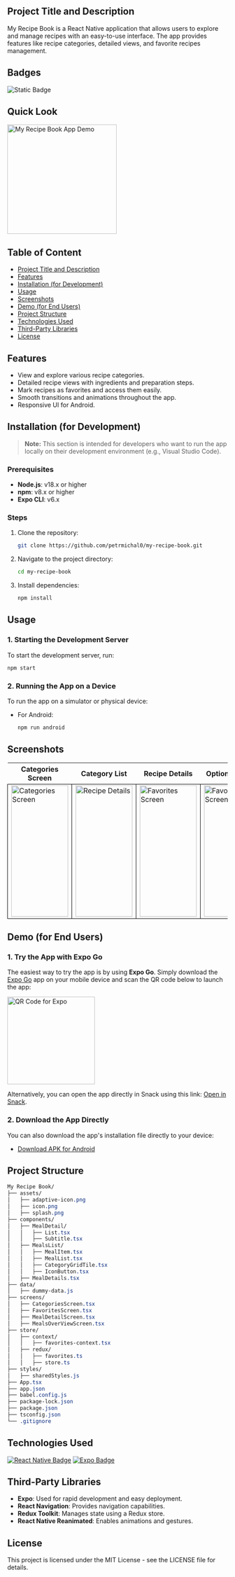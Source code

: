 
## Project Title and Description
My Recipe Book is a React Native application that allows users to explore and manage recipes with an easy-to-use interface. The app provides features like recipe categories, detailed views, and favorite recipes management.

## Badges
![Static Badge](https://img.shields.io/badge/status-online-brightgreen)

## Quick Look
<img src="https://github.com/user-attachments/assets/b63eba49-17db-4003-98d6-e84473b3c15d" width="250" alt="My Recipe Book App Demo">

## Table of Content
- [Project Title and Description](#project-title-and-description)
- [Features](#features)
- [Installation (for Development)](#installation-for-development)
- [Usage](#usage)
- [Screenshots](#screenshots)
- [Demo (for End Users)](#demo-for-end-users)
- [Project Structure](#project-structure)
- [Technologies Used](#technologies-used)
- [Third-Party Libraries](#third-party-libraries)
- [License](#license)

## Features
- View and explore various recipe categories.
- Detailed recipe views with ingredients and preparation steps.
- Mark recipes as favorites and access them easily.
- Smooth transitions and animations throughout the app.
- Responsive UI for Android.

## Installation (for Development)

> **Note:** This section is intended for developers who want to run the app locally on their development environment (e.g., Visual Studio Code).

### Prerequisites
- **Node.js**: v18.x or higher
- **npm**: v8.x or higher
- **Expo CLI**: v6.x

### Steps

1. Clone the repository:
    ```bash
    git clone https://github.com/petrmichal0/my-recipe-book.git
    ```

2. Navigate to the project directory:
    ```bash
    cd my-recipe-book
    ```

3. Install dependencies:
    ```bash
    npm install
    ```

## Usage

### 1. Starting the Development Server
To start the development server, run:
```bash
npm start
```

### 2. Running the App on a Device

To run the app on a simulator or physical device:

- For Android:
    ```bash
    npm run android
    ```

## Screenshots

<table>
  <tr>
    <th>Categories Screen</th>
    <th>Category List</th>
    <th>Recipe Details</th>
    <th>Option Window</th>
    <th>Favorites Screen</th>
  </tr>
  <tr>
    <td style="border: 1px solid black;">
      <a href="https://github.com/user-attachments/assets/f7509fc8-8cc7-4160-9fd5-51e6de750105" target="_blank">
        <img src="https://github.com/user-attachments/assets/f7509fc8-8cc7-4160-9fd5-51e6de750105" width="130" height="300" alt="Categories Screen">
      </a>
    </td>      
    <td style="border: 1px solid black;">
      <a href="https://github.com/user-attachments/assets/acdc16bc-466c-48bf-a171-c7c6ad23c9d9" target="_blank">
        <img src="https://github.com/user-attachments/assets/acdc16bc-466c-48bf-a171-c7c6ad23c9d9" width="130" height="300" alt="Recipe Details">
      </a>
    </td>
    <td style="border: 1px solid black;">
      <a href="https://github.com/user-attachments/assets/3ebf04c3-2b84-4c67-b982-2cb7cd758563" target="_blank">
        <img src="https://github.com/user-attachments/assets/3ebf04c3-2b84-4c67-b982-2cb7cd758563" width="130" height="300" alt="Favorites Screen">
      </a>
    </td>
    <td style="border: 1px solid black;">
      <a href="https://github.com/user-attachments/assets/b5181b85-4481-4acf-90dd-e85256035815" target="_blank">
        <img src="https://github.com/user-attachments/assets/b5181b85-4481-4acf-90dd-e85256035815" width="130" height="300" alt="Favorites Screen">
      </a>
    </td>
    <td style="border: 1px solid black;">
      <a href="https://github.com/user-attachments/assets/127465c5-74f3-4134-8fc8-e2ead2614704" target="_blank">
        <img src="https://github.com/user-attachments/assets/127465c5-74f3-4134-8fc8-e2ead2614704" width="130" height="300" alt="Favorites Screen">
      </a>
    </td>
    
  </tr>
</table>

## Demo (for End Users)

### 1. Try the App with Expo Go

The easiest way to try the app is by using **Expo Go**. Simply download the [Expo Go](https://expo.dev/client) app on your mobile device and scan the QR code below to launch the app:

<img src="https://github.com/user-attachments/assets/7ce6f21b-e2e1-404d-886e-81f0b321a54c" alt="QR Code for Expo" width="200">

Alternatively, you can open the app directly in Snack using this link: [Open in Snack](https://snack.expo.dev/@petrmichal0/my-recipe-book-v1?platform=android).

### 2. Download the App Directly

You can also download the app's installation file directly to your device:

- [Download APK for Android](link-to-apk)

## Project Structure

```css
My Recipe Book/
├── assets/
│   ├── adaptive-icon.png
│   ├── icon.png
│   ├── splash.png
├── components/
│   ├── MealDetail/
│   │   ├── List.tsx
│   │   ├── Subtitle.tsx
│   ├── MealsList/
│   │   ├── MealItem.tsx
│   │   ├── MealList.tsx
│   │   ├── CategoryGridTile.tsx
│   │   ├── IconButton.tsx
│   ├── MealDetails.tsx
├── data/
│   ├── dummy-data.js
├── screens/
│   ├── CategoriesScreen.tsx
│   ├── FavoritesScreen.tsx
│   ├── MealDetailScreen.tsx
│   ├── MealsOverViewScreen.tsx
├── store/
│   ├── context/
│   │   ├── favorites-context.tsx
│   ├── redux/
│   │   ├── favorites.ts
│   │   ├── store.ts
├── styles/
│   ├── sharedStyles.js
├── App.tsx
├── app.json
├── babel.config.js
├── package-lock.json
├── package.json
├── tsconfig.json
└── .gitignore
```

## Technologies Used

[![React Native Badge](https://img.shields.io/badge/-React_Native-61DAFB?style=for-the-badge&labelColor=black&logo=react&logoColor=61DAFB)](#)
[![Expo Badge](https://img.shields.io/badge/-Expo-000020?style=for-the-badge&labelColor=black&logo=expo&logoColor=white)](#)

## Third-Party Libraries

- **Expo**: Used for rapid development and easy deployment.
- **React Navigation**: Provides navigation capabilities.
- **Redux Toolkit**: Manages state using a Redux store.
- **React Native Reanimated**: Enables animations and gestures.

## License

This project is licensed under the MIT License - see the LICENSE file for details.
